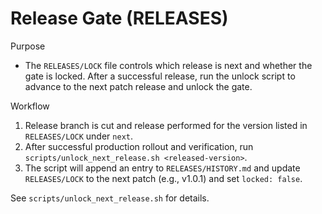 # Release Gate (RELEASES)

Purpose
- The `RELEASES/LOCK` file controls which release is next and whether the gate is locked. After a successful release, run the unlock script to advance to the next patch release and unlock the gate.

Workflow
1. Release branch is cut and release performed for the version listed in `RELEASES/LOCK` under `next`.
2. After successful production rollout and verification, run `scripts/unlock_next_release.sh <released-version>`.
3. The script will append an entry to `RELEASES/HISTORY.md` and update `RELEASES/LOCK` to the next patch (e.g., v1.0.1) and set `locked: false`.

See `scripts/unlock_next_release.sh` for details.
